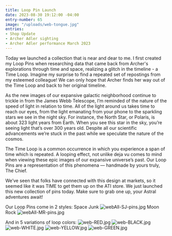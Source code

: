 ```yaml
---
title: Loop Pin Launch
date: 2023-08-30 19:12:00 -04:00
entry-number: 65
image: "/uploads/web-tongue.jpg"
entries:
- Shop Update
- Archer Adler sighting
- Archer Adler performance March 2023
---
```


Today we launched a collection that is near and dear to me. I first created my Loop Pins when researching data that came back from Archer's explorations through time and space, realizing a glitch in the timeline - a Time Loop. Imagine my surprise to find a repeated set of repostings from my esteemed colleague! We can only hope that Archer finds her way out of the Time Loop and back to her original timeline. 

As the new images of our expansive galactic neighborhood continue to trickle in from the James Webb Telescope, I’m reminded of the nature of the speed of light in relation to time. All of the light around us takes time to reach our eyes, from the light emanating from your phone to the sparkling stars we see in the night sky. For instance, the North Star, or Polaris, is about 323 light years from Earth. When you see this star in the sky, you’re seeing light that’s over 300 years old. Despite all our scientific advancements we’re stuck in the past while we speculate the nature of the cosmos. 

The Time Loop is a common occurrence in which you experience a span of time which is repeated. A looping effect, not unlike deja vu comes to mind when viewing these epic images of our expansive universe’s past. Our Loop Pins are a representation of this phenomena — handmade by yours truly, The Chief. 

We’ve seen that folks have connected with this design at markets, so it seemed like it was TIME to get them up on the ATI store. We just launched this new collection of pins today. Make sure to grab one up, your Astral adventures await!

Our Loop Pins come in 2 styles:
Space Junk 
![webAll-SJ-pins.jpg](/uploads/webAll-SJ-pins.jpg)
Moon Rock
![webAll-MR-pins.jpg](/uploads/webAll-MR-pins.jpg)

And in 5 variations of loop colors:
![web-RED.jpg](/uploads/web-RED.jpg)
![web-BLACK.jpg](/uploads/web-BLACK.jpg)
![web-WHITE.jpg](/uploads/web-WHITE.jpg)
![web-YELLOW.jpg](/uploads/web-YELLOW.jpg)
![web-GREEN.jpg](/uploads/web-GREEN.jpg)